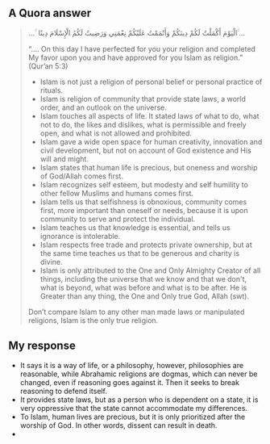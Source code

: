 ## A Quora answer

> … ۚ الْيَوْمَ أَكْمَلْتُ لَكُمْ دِينَكُمْ وَأَتْمَمْتُ عَلَيْكُمْ نِعْمَتِي وَرَضِيتُ لَكُمُ الْإِسْلَامَ دِينًا ۚ…
> 
> “.… On this day I have perfected for you your religion and completed My favor upon you and have approved for you Islam as religion.” (Qur’an 5:3)
> 
> - Islam is not just a religion of personal belief or personal practice of rituals.
> - Islam is religion of community that provide state laws, a world order, and an outlook on the universe.
> - Islam touches all aspects of life. It stated laws of what to do, what not to do, the likes and dislikes, what is permissible and freely open, and what is not allowed and prohibited.
> - Islam gave a wide open space for human creativity, innovation and civil development, but not on account of God existence and His will and might.
> - Islam states that human life is precious, but oneness and worship of God/Allah comes first.
> - Islam recognizes self esteem, but modesty and self humility to other fellow Muslims and humans comes first.
> - Islam tells us that selfishness is obnoxious, community comes first, more important than oneself or needs, because it is upon community to serve and protect the individual.
> - Islam teaches us that knowledge is essential, and tells us ignorance is intolerable.
> - Islam respects free trade and protects private ownership, but at the same time teaches us that to be generous and charity is divine.
> - Islam is only attributed to the One and Only Almighty Creator of all things, including the universe that we know and that we don't, what is beyond, what was before and what is to be after. He is Greater than any thing, the One and Only true God, Allah (swt).
> 
> Don’t compare Islam to any other man made laws or manipulated religions, Islam is the only true religion.

## My response

- It says it is a way of life, or a philosophy, however, philosophies are reasonable, while Abrahamic religions are dogmas, which can never be changed, even if reasoning goes against it. Then it seeks to break reasoning to defend itself.
- It provides state laws, but as a person who is dependent on a state, it is very oppressive that the state cannot accommodate my differences.
- To Islam, human lives are precious, but it is only prioritized after the worship of God. In other words, dissent can result in death.
- 